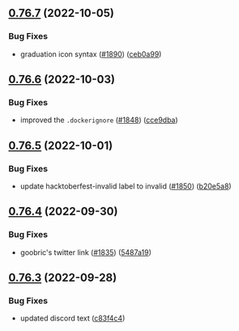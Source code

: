 ## [0.76.7](https://github.com/EddieHubCommunity/LinkFree/compare/v0.76.6...v0.76.7) (2022-10-05)


### Bug Fixes

* graduation icon syntax ([#1890](https://github.com/EddieHubCommunity/LinkFree/issues/1890)) ([ceb0a99](https://github.com/EddieHubCommunity/LinkFree/commit/ceb0a99a1bc5920dddb3875b64bf2d3d4a3c1030))



## [0.76.6](https://github.com/EddieHubCommunity/LinkFree/compare/v0.76.5...v0.76.6) (2022-10-03)


### Bug Fixes

* improved the `.dockerignore` ([#1848](https://github.com/EddieHubCommunity/LinkFree/issues/1848)) ([cce9dba](https://github.com/EddieHubCommunity/LinkFree/commit/cce9dba37cb17c43ddec9471b1a4323899ceac3a))



## [0.76.5](https://github.com/EddieHubCommunity/LinkFree/compare/v0.76.4...v0.76.5) (2022-10-01)


### Bug Fixes

* update hacktoberfest-invalid label to invalid ([#1850](https://github.com/EddieHubCommunity/LinkFree/issues/1850)) ([b20e5a8](https://github.com/EddieHubCommunity/LinkFree/commit/b20e5a86e5904a661b9612ea492d526988d5eda3))



## [0.76.4](https://github.com/EddieHubCommunity/LinkFree/compare/v0.76.3...v0.76.4) (2022-09-30)


### Bug Fixes

* goobric's twitter link ([#1835](https://github.com/EddieHubCommunity/LinkFree/issues/1835)) ([5487a19](https://github.com/EddieHubCommunity/LinkFree/commit/5487a19571a564f6e8e4a05000f909cee3bd9493))



## [0.76.3](https://github.com/EddieHubCommunity/LinkFree/compare/v0.76.2...v0.76.3) (2022-09-28)


### Bug Fixes

* updated discord text ([c83f4c4](https://github.com/EddieHubCommunity/LinkFree/commit/c83f4c40ecce6c5a269d922bf179a46c55627c9a))



